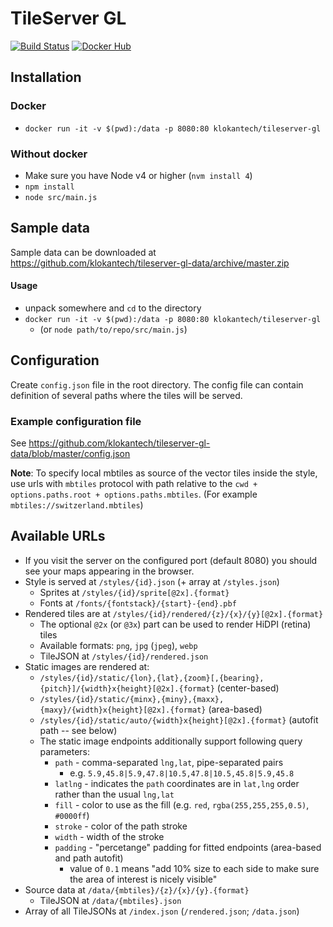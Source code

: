 # TileServer GL
[![Build Status](https://travis-ci.org/klokantech/tileserver-gl.svg?branch=master)](https://travis-ci.org/klokantech/tileserver-gl)
[![Docker Hub](https://img.shields.io/badge/docker-hub-blue.svg)](https://hub.docker.com/r/klokantech/tileserver-gl/)


## Installation

### Docker
 - `docker run -it -v $(pwd):/data -p 8080:80 klokantech/tileserver-gl`

### Without docker
 - Make sure you have Node v4 or higher (`nvm install 4`)
 - `npm install`
 - `node src/main.js`

## Sample data
Sample data can be downloaded at https://github.com/klokantech/tileserver-gl-data/archive/master.zip

#### Usage
- unpack somewhere and `cd` to the directory
- `docker run -it -v $(pwd):/data -p 8080:80 klokantech/tileserver-gl`
  - (or `node path/to/repo/src/main.js`)

## Configuration

Create `config.json` file in the root directory.
The config file can contain definition of several paths where the tiles will be served.

### Example configuration file
See https://github.com/klokantech/tileserver-gl-data/blob/master/config.json

**Note**: To specify local mbtiles as source of the vector tiles inside the style, use urls with `mbtiles` protocol with path relative to the `cwd + options.paths.root + options.paths.mbtiles`. (For example `mbtiles://switzerland.mbtiles`)

## Available URLs

- If you visit the server on the configured port (default 8080) you should see your maps appearing in the browser.
- Style is served at `/styles/{id}.json` (+ array at `/styles.json`)
  - Sprites at `/styles/{id}/sprite[@2x].{format}`
  - Fonts at `/fonts/{fontstack}/{start}-{end}.pbf`
- Rendered tiles are at `/styles/{id}/rendered/{z}/{x}/{y}[@2x].{format}`
  - The optional `@2x` (or `@3x`) part can be used to render HiDPI (retina) tiles
  - Available formats: `png`, `jpg` (`jpeg`), `webp`
  - TileJSON at `/styles/{id}/rendered.json`
- Static images are rendered at:
  - `/styles/{id}/static/{lon},{lat},{zoom}[,{bearing},{pitch}]/{width}x{height}[@2x].{format}` (center-based)
  - `/styles/{id}/static/{minx},{miny},{maxx},{maxy}/{width}x{height}[@2x].{format}` (area-based)
  - `/styles/{id}/static/auto/{width}x{height}[@2x].{format}` (autofit path -- see below)
  - The static image endpoints additionally support following query parameters:
    - `path` - comma-separated `lng,lat`, pipe-separated pairs
      - e.g. `5.9,45.8|5.9,47.8|10.5,47.8|10.5,45.8|5.9,45.8`
    - `latlng` - indicates the `path` coordinates are in `lat,lng` order rather than the usual `lng,lat`
    - `fill` - color to use as the fill (e.g. `red`, `rgba(255,255,255,0.5)`, `#0000ff`)
    - `stroke` - color of the path stroke
    - `width` - width of the stroke
    - `padding` - "percetange" padding for fitted endpoints (area-based and path autofit)
      - value of `0.1` means "add 10% size to each side to make sure the area of interest is nicely visible"
- Source data at `/data/{mbtiles}/{z}/{x}/{y}.{format}`
  - TileJSON at `/data/{mbtiles}.json`
- Array of all TileJSONs at `/index.json` (`/rendered.json`; `/data.json`)
